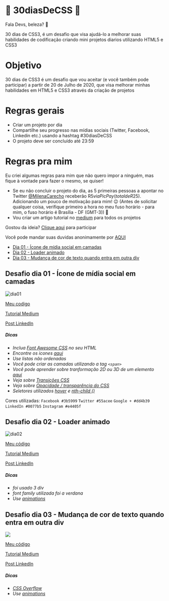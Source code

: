 # 🚀 30diasDeCSS 🚀
 
 Fala Devs, beleza? 🖖

 30 dias de CSS3, é um desafio que visa ajudá-lo a melhorar suas habilidades de codificação criando mini projetos diarios utilizando HTML5 e CSS3 

 # Objetivo

30 dias de CSS3 é um desafio que vou aceitar (e você também pode participar) a partir de 20 de Julho de 2020, que visa melhorar minhas habilidades em HTML5 e CSS3 através da criação de projetos 

# Regras gerais

* Criar um projeto por dia
* Compartilhe seu progresso nas mídias sociais (Twitter, Facebook, Linkedin etc.) usando a hashtag #30diasDeCSS
* O projeto deve ser concluído até 23:59

# Regras pra mim 
Eu criei algumas regras para mim que não quero impor a ninguém, mas fique à vontade para fazer o mesmo, se quiser!

* Se eu não concluir o projeto do dia, as 5 primeiras pessoas a apontar no Twitter [@MilenaCarecho](https://twitter.com/MilenaCarecho) receberão R$5 via PicPay (total de R$25). Adicionando um pouco de motivação para mim! 😉 (Antes de solicitar qualquer coisa, verifique primeiro a hora no meu fuso horário - para mim, o fuso horário é Brasília - DF (GMT-3)) 💸
* Vou criar um artigo tutorial no [medium](https://medium.com/@MilenaCarecho) para todos os projetos 


Gostou da ideia? 
[Clique aqui](https://github.com/MilenaCarecho/30diasDeCSS/issues/1) para participar 


Você pode mandar suas duvidas anonimamente por [AQUI](https://forms.gle/W3D7wveJAJZ1dDv2A) 


* [Dia 01 - Ícone de mídia social em camadas](#id01)
* [Dia 02 - Loader animado](#id02)
* [Dia 03 - Mudança de cor de texto quando entra em outra div](#id03)


##  Desafio dia 01 - Ícone de mídia social em camadas <a name="id01"></a>
![dia01](https://user-images.githubusercontent.com/37448340/87863730-bdeb0580-c934-11ea-84d4-d85ec4539183.gif)

[Meu codigo](https://github.com/MilenaCarecho/30diasDeCSS/tree/master/Desafios/dia%2001)

[Tutorial Medium]()

[Post LinkedIn](https://www.linkedin.com/posts/milenacarecho_30diascss-html5-css3-activity-6690824691449413632-7vau) 
##### Dicas

* *Inclua [Font Awesome CSS](https://www.bootstrapcdn.com/fontawesome/) no seu HTML*
* *Encontre os icones [aqui](https://fontawesome.com/v4.7.0/icons/)*
* *Use listas não ordenadas*
* *Você pode criar as camadas utilizando a tag `<span>`*
* *Você pode aprender sobre tranformação 2D ou 3D de um elemento [aqui](https://www.w3schools.com/cssref/css3_pr_transform.asp)*
* *Veja sobre [Transições CSS](https://www.w3schools.com/css/css3_transitions.asp)*
* *Veja sobre [Opacidade / transparência do CSS](https://www.w3schools.com/css/css_image_transparency.asp)*
* *Seletores utilizados [hover](https://www.w3schools.com/cssref/sel_hover.asp) e [nth-child ()](https://www.w3schools.com/cssref/sel_nth-child.asp)*

Cores utilizadas: 
`Facebook #3b5999`
`Twitter #55acee`
`Google + #dd4b39`
`LinkedIn #0077b5`
`Instagram #e4405f`



##  Desafio dia 02 - Loader animado <a name="id02"></a>
![dia02](https://user-images.githubusercontent.com/37448340/87999843-769a7b80-cad2-11ea-9e1a-2958e9c14f76.gif)

[Meu código](https://github.com/MilenaCarecho/30diasDeCSS/tree/master/Desafios/dia%2002)

[Tutorial Medium]()

[Post LinkedIn](https://www.linkedin.com/feed/update/urn:li:activity:6691381608261464064/)

##### Dicas

* *foi usado 3 div* 
* *font family utilizada foi a verdana*
* *Use [animations](https://www.w3schools.com/css/css3_animations.asp)*



##  Desafio dia 03 - Mudança de cor de texto quando entra em outra div <a name="id03"></a>

<img src="Desafios/dia 03/gif/dia03.gif">


[Meu código](https://github.com/MilenaCarecho/30diasDeCSS/tree/master/Desafios/dia%2003)

[Tutorial Medium]()

[Post LinkedIn]()


##### Dicas

* *[CSS Overflow](https://www.w3schools.com/css/css_overflow.asp)* 
* *Use [animations](https://www.w3schools.com/css/css3_animations.asp)*
